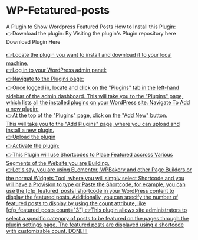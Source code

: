 # WP-Fetatured-posts
A Plugin to Show Wordpress Featured Posts
How to Install this Plugin:
<br>
👉Download the plugin: By Visiting the plugin's Plugin repository here Download Plugin Here
<br>
<a href="https://github.com/jerryisuwamakeri/Wordpress-Plugin-for-Featured-Posts/blob/main/custom-featured-posts.zip">
<br>
👉Locate the plugin you want to install and download it to your local machine.
<br>
👉Log in to your WordPress admin panel:
<br>
👉Navigate to the Plugins page:
<br>
👉Once logged in, locate and click on the "Plugins" tab in the left-hand sidebar of the admin dashboard.
This will take you to the "Plugins" page, which lists all the installed plugins on your WordPress site. Navigate To Add a new plugin:
<br>
👉At the top of the "Plugins" page, click on the "Add New" button.
<br>
This will take you to the "Add Plugins" page, where you can upload and install a new plugin.
<br>
👉Upload the plugin
<br>
👉Activate the plugin:
<br>
👉This Plugin will use Shortcodes to Place Featured accross Various Segments of the Website you are Building.
<br>
👉Let's say, you are using ELementor, WPBakery and other Page Builders or the normal Widgets Tool, where you will simply select Shortcode and you will have a Provision to type or Paste the Shortcode, for example, you can use the [cfp_featured_posts] shortcode in your WordPress content to display the featured posts. Additionally, you can specify the number of featured posts to display by using the count attribute, like [cfp_featured_posts count="3"]
👉This plugin allows site administrators to select a specific category of posts to be featured on the pages through the plugin settings page. The featured posts are displayed using a shortcode with customizable count.
DONE!!!
